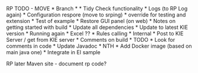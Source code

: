 RP TODO - MOVE
	* Branch
    * 
	* Tidy Check functionality
		* Logs (to RP Log again)
        * Configuration respore (move to srping)
            * override for testing and extension
		* Test of example
		* Restore GUI panel (on web)
	* Notes on getting started with build
	* Update all dependencies
	* Update to latest KIE version
		* Running again
	* Excel ??
    * Rules calling
        * Internal
        * Post to KIE Server / get from KIE server
	* Comments on build
	* TODO 
		* Look for comments in code
		* Update Javadoc
	* NTH
		* Add Docker image (based on main java one)
		* Integrate in EI sample
		

RP later
Maven site - document rp code?